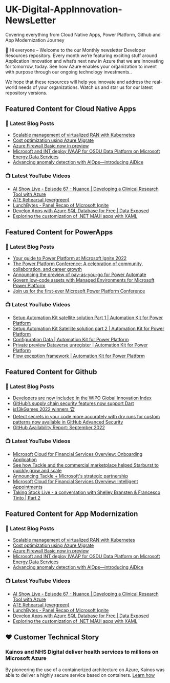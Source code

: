 # UK-Digital-AppInnovation-NewsLetter

Covering everything from Cloud Native Apps, Power Platform, Github and App Modernization Journey

👋 Hi everyone – Welcome to the our Monthly newsletter Developer Resources repository. Every month we’re featuring exciting stuff around Application Innovation and what’s next new in Azure that we are Innovating for tomorrow, today. See how Azure enables your organization to invent with purpose through our ongoing technology investments..


We hope that these resources will help you innovate and address the real-world needs of your organizations. Watch us and star us for our latest repository versions.

## Featured Content for Cloud Native Apps


### 📝 Latest Blog Posts

    
<!-- BLOGCNA:START -->
- [Scalable management of virtualized RAN with Kubernetes](https://azure.microsoft.com/blog/scalable-management-of-virtualized-ran-with-kubernetes/)
- [Cost optimization using Azure Migrate](https://azure.microsoft.com/blog/cost-optimization-using-azure-migrate/)
- [Azure Firewall Basic now in preview](https://azure.microsoft.com/blog/azure-firewall-basic-now-in-preview/)
- [Microsoft and INT deploy IVAAP for OSDU Data Platform on Microsoft Energy Data Services](https://azure.microsoft.com/blog/microsoft-and-int-deploy-ivaap-for-osdu-data-platform-on-microsoft-energy-data-services/)
- [Advancing anomaly detection with AIOps—introducing AiDice](https://azure.microsoft.com/blog/advancing-anomaly-detection-with-aiops-introducing-aidice/)
<!-- BLOGCNA:END -->

### 📺 Latest YouTube Videos

 
<!-- YOUTUBECNA:START -->
- [AI Show Live - Episode 67 - Nuance | Developing a Clinical Research Tool with Azure](https://www.youtube.com/watch?v=SkMFs-fQSK4)
- [ATE Rehearsal &lpar;evergreen&rpar;](https://www.youtube.com/watch?v=7VywotsSTE4)
- [LunchBytes - Panel Recap of Microsoft Ignite](https://www.youtube.com/watch?v=VjYbl-FW-p8)
- [Develop Apps with Azure SQL Database for Free | Data Exposed](https://www.youtube.com/watch?v=rf0FvDMm0f0)
- [Exploring the customization of .NET MAUI apps with XAML](https://www.youtube.com/watch?v=_k_4ZNLXHTs)
<!-- YOUTUBECNA:END -->

##  Featured Content for PowerApps
### 📝 Latest Blog Posts
<!-- BLOGPOWER:START -->
- [Your guide to Power Platform at Microsoft Ignite 2022](https://cloudblogs.microsoft.com/powerplatform/2022/10/05/your-guide-to-power-platform-at-microsoft-ignite-2022/)
- [The Power Platform Conference: A celebration of community, collaboration, and career growth](https://cloudblogs.microsoft.com/powerplatform/2022/09/20/the-power-platform-conference-a-celebration-of-community-collaboration-and-career-growth/)
- [Announcing the preview of pay-as-you-go for Power Automate](https://cloudblogs.microsoft.com/powerplatform/2022/07/21/announcing-the-preview-of-pay-as-you-go-for-power-automate/)
- [Govern low-code assets with Managed Environments for Microsoft Power Platform](https://cloudblogs.microsoft.com/powerplatform/2022/07/12/govern-low-code-assets-with-managed-environments-for-microsoft-power-platform/)
- [Join us for the first-ever Microsoft Power Platform Conference](https://cloudblogs.microsoft.com/powerplatform/2022/07/12/join-us-for-the-first-ever-microsoft-power-platform-conference/)
<!-- BLOGPOWER:END -->
 ### 📺 Latest YouTube Videos
    
<!-- YOUTUBEPOWER:START -->
- [Setup Automation Kit satellite solution Part 1 | Automation Kit for Power Platform](https://www.youtube.com/watch?v=IlmcQaU5jBo)
- [Setup Automation Kit Satellite solution part 2 | Automation Kit for Power Platform](https://www.youtube.com/watch?v=xWOi_A341T0)
- [Configuration Data | Automation Kit for Power Platform](https://www.youtube.com/watch?v=QmNWtau4AAI)
- [Private preview Dataverse unregister | Automation Kit for Power Platform](https://www.youtube.com/watch?v=W6X5U9g_wlo)
- [Flow exception framework | Automation Kit for Power Platform](https://www.youtube.com/watch?v=NJ8OrO9miHk)
<!-- YOUTUBEPOWER:END -->

##  Featured Content for Github
### 📝 Latest Blog Posts
<!-- BLOGGITHUB:START -->
- [Developers are now included in the WIPO Global Innovation Index](https://github.blog/2022-10-06-developers-are-now-included-in-the-wipo-global-innovation-index/)
- [GitHub’s supply chain security features now support Dart](https://github.blog/2022-10-06-githubs-supply-chain-security-features-now-support-dart/)
- [js13kGames 2022 winners 🏆](https://github.blog/2022-10-06-js13k-2022-winners/)
- [Detect secrets in your code more accurately with dry runs for custom patterns now available in GitHub Advanced Security](https://github.blog/2022-10-05-detect-secrets-in-your-code-more-accurately-with-dry-runs-for-custom-patterns/)
- [GitHub Availability Report: September 2022](https://github.blog/2022-10-05-github-availability-report-september-2022/)
<!-- BLOGGITHUB:END -->
### 📺 Latest YouTube Videos
<!-- YOUTUBEGITHUB:START -->
- [Microsoft Cloud for Financial Services Overview: Onboarding Application](https://www.youtube.com/watch?v=uRnm3Dff7B4)
- [See how Tackle and the commercial marketplace helped Starburst to quickly grow and scale](https://www.youtube.com/watch?v=XoN_KliG72k)
- [Announcing Tackle + Microsoft&#39;s strategic partnership](https://www.youtube.com/watch?v=aHdUjPbY4q4)
- [Microsoft Cloud for Financial Services Overview: Intelligent Appointments](https://www.youtube.com/watch?v=CjqfCkxk2P4)
- [Taking Stock Live - a conversation with Shelley Bransten &amp; Francesco Tinto | Part 2](https://www.youtube.com/watch?v=XudJjR5pWFc)
<!-- YOUTUBEGITHUB:END -->
##  Featured Content for App Modernization
### 📝 Latest Blog Posts
<!-- BLOGAPPMOD:START -->
- [Scalable management of virtualized RAN with Kubernetes](https://azure.microsoft.com/blog/scalable-management-of-virtualized-ran-with-kubernetes/)
- [Cost optimization using Azure Migrate](https://azure.microsoft.com/blog/cost-optimization-using-azure-migrate/)
- [Azure Firewall Basic now in preview](https://azure.microsoft.com/blog/azure-firewall-basic-now-in-preview/)
- [Microsoft and INT deploy IVAAP for OSDU Data Platform on Microsoft Energy Data Services](https://azure.microsoft.com/blog/microsoft-and-int-deploy-ivaap-for-osdu-data-platform-on-microsoft-energy-data-services/)
- [Advancing anomaly detection with AIOps—introducing AiDice](https://azure.microsoft.com/blog/advancing-anomaly-detection-with-aiops-introducing-aidice/)
<!-- BLOGAPPMOD:END -->
### 📺 Latest YouTube Videos
<!-- YOUTUBEAPPMOD:START -->
- [AI Show Live - Episode 67 - Nuance | Developing a Clinical Research Tool with Azure](https://www.youtube.com/watch?v=SkMFs-fQSK4)
- [ATE Rehearsal &lpar;evergreen&rpar;](https://www.youtube.com/watch?v=7VywotsSTE4)
- [LunchBytes - Panel Recap of Microsoft Ignite](https://www.youtube.com/watch?v=VjYbl-FW-p8)
- [Develop Apps with Azure SQL Database for Free | Data Exposed](https://www.youtube.com/watch?v=rf0FvDMm0f0)
- [Exploring the customization of .NET MAUI apps with XAML](https://www.youtube.com/watch?v=_k_4ZNLXHTs)
<!-- YOUTUBEAPPMOD:END -->


## ♥️ Customer Technical Story 

### Kainos and NHS Digital deliver health services to millions on Microsoft Azure

By pioneering the use of a containerized architecture on Azure, Kainos was able to deliver a highly secure service based on containers. [Learn how](https://customers.microsoft.com/en-us/story/1368348549535774520-kainos-and-nhs-digital-deliver-health-services-to-millions-on-microsoft-azure)

